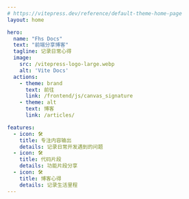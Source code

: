 ```yaml
---
# https://vitepress.dev/reference/default-theme-home-page
layout: home

hero:
  name: "Fhs Docs"
  text: "前端分享博客"
  tagline: 记录日常心得
  image: 
    src: /vitepress-logo-large.webp
    alt: 'Vite Docs'
  actions:
    - theme: brand
      text: 前往
      link: /frontend/js/canvas_signature
    - theme: alt
      text: 博客
      link: /articles/

features:
  - icon: 🛠️
    title: 专注内容输出
    details: 记录日常开发遇到的问题
  - icon: 🛠️
    title: 代码片段
    details: 功能片段分享
  - icon: 🛠️
    title: 博客心得
    details: 记录生活里程
---
```

<Confetti />
<Weather />
